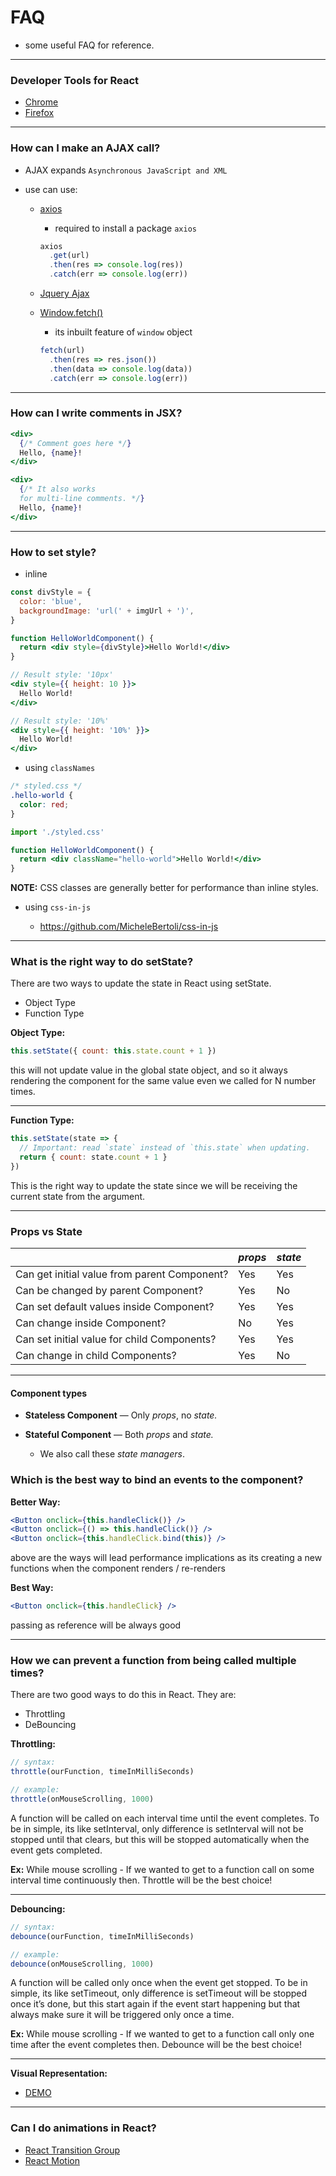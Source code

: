 # FAQ

- some useful FAQ for reference.

---

### Developer Tools for React

- [Chrome](https://chrome.google.com/webstore/detail/react-developer-tools/fmkadmapgofadopljbjfkapdkoienihi?hl=en)
- [Firefox](https://addons.mozilla.org/en-US/firefox/addon/react-devtools/)

---

### How can I make an AJAX call?

- AJAX expands `Asynchronous JavaScript and XML`

- use can use:

  - [axios](https://github.com/axios/axios)

    - required to install a package `axios`

    ```jsx
    axios
      .get(url)
      .then(res => console.log(res))
      .catch(err => console.log(err))
    ```

  - [Jquery Ajax](https://api.jquery.com/jQuery.ajax/)

  - [Window.fetch()](https://developer.mozilla.org/en-US/docs/Web/API/Fetch_API)

    - its inbuilt feature of `window` object

    ```jsx
    fetch(url)
      .then(res => res.json())
      .then(data => console.log(data))
      .catch(err => console.log(err))
    ```

---

### How can I write comments in JSX?

```jsx
<div>
  {/* Comment goes here */}
  Hello, {name}!
</div>
```

```jsx
<div>
  {/* It also works
  for multi-line comments. */}
  Hello, {name}!
</div>
```

---

### How to set style?

- inline

```jsx
const divStyle = {
  color: 'blue',
  backgroundImage: 'url(' + imgUrl + ')',
}

function HelloWorldComponent() {
  return <div style={divStyle}>Hello World!</div>
}
```

```jsx
// Result style: '10px'
<div style={{ height: 10 }}>
  Hello World!
</div>

// Result style: '10%'
<div style={{ height: '10%' }}>
  Hello World!
</div>
```

- using `classNames`

```css
/* styled.css */
.hello-world {
  color: red;
}
```

```jsx
import './styled.css'

function HelloWorldComponent() {
  return <div className="hello-world">Hello World!</div>
}
```

**NOTE:** CSS classes are generally better for performance than inline styles.

- using `css-in-js`

  - https://github.com/MicheleBertoli/css-in-js

---

### What is the right way to do setState?

There are two ways to update the state in React using setState.

- Object Type
- Function Type

**Object Type:**

```jsx
this.setState({ count: this.state.count + 1 })
```

this will not update value in the global state object, and so it always rendering the component for the same value even we called for N number times.

---

**Function Type:**

```jsx
this.setState(state => {
  // Important: read `state` instead of `this.state` when updating.
  return { count: state.count + 1 }
})
```

This is the right way to update the state since we will be receiving the current state from the argument.

---

### Props vs State

|                                              | _props_ | _state_ |
| -------------------------------------------- | ------- | ------- |
| Can get initial value from parent Component? | Yes     | Yes     |
| Can be changed by parent Component?          | Yes     | No      |
| Can set default values inside Component?     | Yes     | Yes     |
| Can change inside Component?                 | No      | Yes     |
| Can set initial value for child Components?  | Yes     | Yes     |
| Can change in child Components?              | Yes     | No      |

---

#### Component types

- **Stateless Component**
  — Only _props_, no _state._

- **Stateful Component**
  — Both _props_ and _state._
  - We also call these _state managers_.

### Which is the best way to bind an events to the component?

**Better Way:**

```jsx
<Button onclick={this.handleClick()} />
<Button onclick={() => this.handleClick()} />
<Button onclick={this.handleClick.bind(this)} />
```

above are the ways will lead performance implications as its creating a new functions when the component renders / re-renders

**Best Way:**

```jsx
<Button onclick={this.handleClick} />
```

passing as reference will be always good

---

### How we can prevent a function from being called multiple times?

There are two good ways to do this in React. They are:

- Throttling
- DeBouncing

**Throttling:**

```jsx
// syntax:
throttle(ourFunction, timeInMilliSeconds)

// example:
throttle(onMouseScrolling, 1000)
```

A function will be called on each interval time until the event completes.
To be in simple, its like setInterval, only difference is setInterval will not be stopped until that clears, but this will be stopped automatically when the event gets completed.

**Ex:** While mouse scrolling - If we wanted to get to a function call on some interval time continuously then. Throttle will be the best choice!

---

**Debouncing:**

```jsx
// syntax:
debounce(ourFunction, timeInMilliSeconds)

// example:
debounce(onMouseScrolling, 1000)
```

A function will be called only once when the event get stopped.
To be in simple, its like setTimeout, only difference is setTimeout will be stopped once it’s done, but this start again if the event start happening but that always make sure it will be triggered only once a time.

**Ex:** While mouse scrolling - If we wanted to get to a function call only one time after the event completes then. Debounce will be the best choice!

---

**Visual Representation:**

- [DEMO](http://demo.nimius.net/debounce_throttle/)

---

### Can I do animations in React?

- [React Transition Group](https://reactcommunity.org/react-transition-group/)
- [React Motion](https://github.com/chenglou/react-motion)
